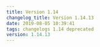 ```yaml
---
title: Version 1.14
changelog_title: Version 1.14.13
date: 2019-08-05 10:39:41 
tags: changelogs 1.14 deprecated
version: 1.14.13
---
```

<script src="https://gist.github.com/spinnaker-release/b34693ccf20a58c5a63e58e046310dee.js"/>
